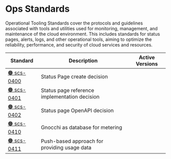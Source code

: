 # Ops Standards

Operational Tooling Standards cover the protocols and guidelines associated with tools and utilities used for monitoring, management, and maintenance of the cloud environment. This includes standards for status pages, alerts, logs, and other operational tools, aiming to optimize the reliability, performance, and security of cloud services and resources.

| Standard  | Description  | Active Versions  |
| --------- | ------------ | ---------------- |
| [🟠 scs-0400](/standards/ops/scs-0400)  | Status Page create decision  |  |
| [🟠 scs-0401](/standards/ops/scs-0401)  | Status page reference implementation decision  |  |
| [🟠 scs-0402](/standards/ops/scs-0402)  | Status page OpenAPI decision  |  |
| [🟠 scs-0410](/standards/ops/scs-0410)  | Gnocchi as database for metering  |  |
| [🟠 scs-0411](/standards/ops/scs-0411)  | Push-based approach for providing usage data  |  |